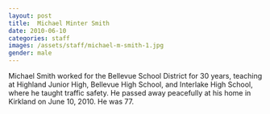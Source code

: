 ```yaml
---
layout: post
title:  Michael Minter Smith
date: 2010-06-10
categories: staff
images: /assets/staff/michael-m-smith-1.jpg
gender: male
---
```

Michael Smith worked for the Bellevue School District for 30 years, teaching at Highland Junior High, Bellevue High School, and Interlake High School, where he taught traffic safety. He passed away peacefully at his home in Kirkland on June 10, 2010. He was 77.
